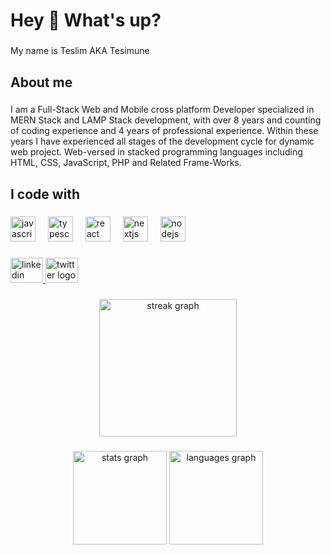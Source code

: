 <h1 align="left">Hey 👋 What's up?</h1>

###

<p align="left">My name is Teslim AKA Tesimune</p>

###

<h2 align="left">About me</h2>

###

<p align="left">
  I am a Full-Stack Web and Mobile cross platform Developer specialized in MERN Stack and LAMP Stack development, with
  over 8 years and counting of coding experience and 4 years of professional experience. Within these years I have
  experienced all stages of the development cycle for dynamic web project. Web-versed in stacked programming languages
  including HTML, CSS, JavaScript, PHP and Related Frame-Works.
</p>

###

<h2 align="left">I code with</h2>

###

<div align="left">
  <img src="https://cdn.jsdelivr.net/gh/devicons/devicon/icons/javascript/javascript-original.svg" height="40" alt="javascript logo"  />
  <img width="12" />
  <img src="https://cdn.jsdelivr.net/gh/devicons/devicon/icons/typescript/typescript-original.svg" height="40" alt="typescript logo"  />
  <img width="12" />
  <img src="https://cdn.jsdelivr.net/gh/devicons/devicon/icons/react/react-original.svg" height="40" alt="react logo"  />
  <img width="12" />
  <img src="https://cdn.jsdelivr.net/gh/devicons/devicon/icons/nextjs/nextjs-original.svg" height="40" alt="nextjs logo"  />
  <img width="12" />
  <img src="https://cdn.jsdelivr.net/gh/devicons/devicon/icons/nodejs/nodejs-original.svg" height="40" alt="nodejs logo"  />
  <img width="12" />
</div>

###

<div align="left">
  <!-- <a href="https://github.com/tesimune">
    <img
      src="https://raw.githubusercontent.com/maurodesouza/profile-readme-generator/master/src/assets/icons/social/twitter/default.svg"
      width="52" height="40" alt="twitter logo" />
  </a> -->
  <a href="https://www.linkedin.com/in/tesimune">
    <img
      src="https://raw.githubusercontent.com/maurodesouza/profile-readme-generator/master/src/assets/icons/social/linkedin/default.svg"
      width="52" height="40" alt="linkedin logo" />
  </a>
  <a href="https://twitter.com/tesimune">
    <img
      src="https://raw.githubusercontent.com/maurodesouza/profile-readme-generator/master/src/assets/icons/social/twitter/default.svg"
      width="52" height="40" alt="twitter logo" />
  </a>
  <!-- <a href="https://tesimune.vercel.app/Tesimune_CV.pdf">
    <img
      src="https://raw.githubusercontent.com/maurodesouza/profile-readme-generator/master/src/assets/icons/social/linkedin/default.svg"
      width="52" height="40" alt="linkedin logo" />
  </a> -->
</div>

###

<div align="center">
  <img
    src="https://streak-stats.demolab.com?user=maurodesouza&locale=en&mode=daily&theme=dark&hide_border=false&border_radius=5&order=3"
    height="220" alt="streak graph" />
</div>

###

<div align="center">
  <img src="https://github-readme-stats.vercel.app/api?username=tesimune&hide_title=false&hide_rank=false&show_icons=true&include_all_commits=true&count_private=true&disable_animations=false&theme=dracula&locale=en&hide_border=false&order=1" height="150" alt="stats graph"  />
  <img src="https://github-readme-stats.vercel.app/api/top-langs?username=tesimune&locale=en&hide_title=false&layout=compact&card_width=320&langs_count=5&theme=dracula&hide_border=false&order=2" height="150" alt="languages graph"  />
</div>

###
